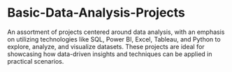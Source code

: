 # Basic-Data-Analysis-Projects
An assortment of projects centered around data analysis, with an emphasis on utilizing technologies like SQL, Power BI, Excel, Tableau, and Python to explore, analyze, and visualize datasets. These projects are ideal for showcasing how data-driven insights and techniques can be applied in practical scenarios.
